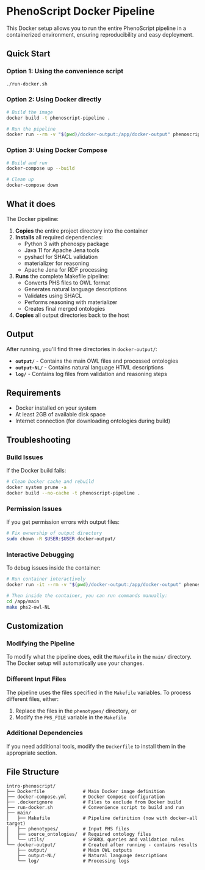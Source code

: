 # PhenoScript Docker Pipeline

This Docker setup allows you to run the entire PhenoScript pipeline in a containerized environment, ensuring reproducibility and easy deployment.

## Quick Start

### Option 1: Using the convenience script
```bash
./run-docker.sh
```

### Option 2: Using Docker directly
```bash
# Build the image
docker build -t phenoscript-pipeline .

# Run the pipeline
docker run --rm -v "$(pwd)/docker-output:/app/docker-output" phenoscript-pipeline
```

### Option 3: Using Docker Compose
```bash
# Build and run
docker-compose up --build

# Clean up
docker-compose down
```

## What it does

The Docker pipeline:

1. **Copies** the entire project directory into the container
2. **Installs** all required dependencies:
   - Python 3 with phenospy package
   - Java 11 for Apache Jena tools
   - pyshacl for SHACL validation
   - materializer for reasoning
   - Apache Jena for RDF processing
3. **Runs** the complete Makefile pipeline:
   - Converts PHS files to OWL format
   - Generates natural language descriptions
   - Validates using SHACL
   - Performs reasoning with materializer
   - Creates final merged ontologies
4. **Copies** all output directories back to the host

## Output

After running, you'll find three directories in `docker-output/`:

- **`output/`** - Contains the main OWL files and processed ontologies
- **`output-NL/`** - Contains natural language HTML descriptions
- **`log/`** - Contains log files from validation and reasoning steps

## Requirements

- Docker installed on your system
- At least 2GB of available disk space
- Internet connection (for downloading ontologies during build)

## Troubleshooting

### Build Issues
If the Docker build fails:
```bash
# Clean Docker cache and rebuild
docker system prune -a
docker build --no-cache -t phenoscript-pipeline .
```

### Permission Issues
If you get permission errors with output files:
```bash
# Fix ownership of output directory
sudo chown -R $USER:$USER docker-output/
```

### Interactive Debugging
To debug issues inside the container:
```bash
# Run container interactively
docker run -it --rm -v "$(pwd)/docker-output:/app/docker-output" phenoscript-pipeline /bin/bash

# Then inside the container, you can run commands manually:
cd /app/main
make phs2-owl-NL
```

## Customization

### Modifying the Pipeline
To modify what the pipeline does, edit the `Makefile` in the `main/` directory. The Docker setup will automatically use your changes.

### Different Input Files
The pipeline uses the files specified in the `Makefile` variables. To process different files, either:
1. Replace the files in the `phenotypes/` directory, or
2. Modify the `PHS_FILE` variable in the `Makefile`

### Additional Dependencies
If you need additional tools, modify the `Dockerfile` to install them in the appropriate section.

## File Structure

```
intro-phenoscript/
├── Dockerfile              # Main Docker image definition
├── docker-compose.yml      # Docker Compose configuration
├── .dockerignore           # Files to exclude from Docker build
├── run-docker.sh           # Convenience script to build and run
├── main/
│   ├── Makefile            # Pipeline definition (now with docker-all target)
│   ├── phenotypes/         # Input PHS files
│   ├── source_ontologies/  # Required ontology files
│   └── utils/              # SPARQL queries and validation rules
└── docker-output/          # Created after running - contains results
    ├── output/             # Main OWL outputs
    ├── output-NL/          # Natural language descriptions
    └── log/                # Processing logs
```